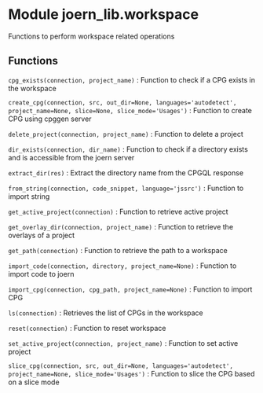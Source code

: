 Module joern_lib.workspace
==========================
Functions to perform workspace related operations

Functions
---------

    
`cpg_exists(connection, project_name)`
:   Function to check if a CPG exists in the workspace

    
`create_cpg(connection, src, out_dir=None, languages='autodetect', project_name=None, slice=None, slice_mode='Usages')`
:   Function to create CPG using cpggen server

    
`delete_project(connection, project_name)`
:   Function to delete a project

    
`dir_exists(connection, dir_name)`
:   Function to check if a directory exists and is accessible from the joern server

    
`extract_dir(res)`
:   Extract the directory name from the CPGQL response

    
`from_string(connection, code_snippet, language='jssrc')`
:   Function to import string

    
`get_active_project(connection)`
:   Function to retrieve active project

    
`get_overlay_dir(connection, project_name)`
:   Function to retrieve the overlays of a project

    
`get_path(connection)`
:   Function to retrieve the path to a workspace

    
`import_code(connection, directory, project_name=None)`
:   Function to import code to joern

    
`import_cpg(connection, cpg_path, project_name=None)`
:   Function to import CPG

    
`ls(connection)`
:   Retrieves the list of CPGs in the workspace

    
`reset(connection)`
:   Function to reset workspace

    
`set_active_project(connection, project_name)`
:   Function to set active project

    
`slice_cpg(connection, src, out_dir=None, languages='autodetect', project_name=None, slice_mode='Usages')`
:   Function to slice the CPG based on a slice mode